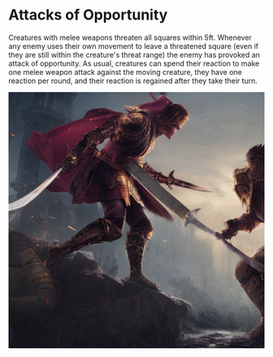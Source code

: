 # Attacks of Opportunity

Creatures with melee weapons threaten all squares within 5ft. Whenever any enemy uses their own movement to leave a threatened square (even if they are still within the creature's threat range) the enemy has provoked an attack of opportunity.
As usual, creatures can spend their reaction to make one melee weapon attack against the moving creature, they have one reaction per round, and their reaction is regained after they take their turn.

![Attack of Opportunity](/img/rules/Combat_Rules/opp_attack.png)
